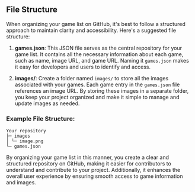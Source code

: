 ## File Structure

When organizing your game list on GitHub, it's best to follow a structured approach to maintain clarity and accessibility. Here's a suggested file structure:

1. **games.json**: This JSON file serves as the central repository for your game list. It contains all the necessary information about each game, such as name, image URL, and game URL. Naming it `games.json` makes it easy for developers and users to identify and access.

2. **images/**: Create a folder named `images/` to store all the images associated with your games. Each game entry in the `games.json` file references an image URL. By storing these images in a separate folder, you keep your project organized and make it simple to manage and update images as needed.

### Example File Structure:

```
Your repository
├─ images
│ └─ image.png
└─ games.json
```

By organizing your game list in this manner, you create a clear and structured repository on GitHub, making it easier for contributors to understand and contribute to your project. Additionally, it enhances the overall user experience by ensuring smooth access to game information and images.
